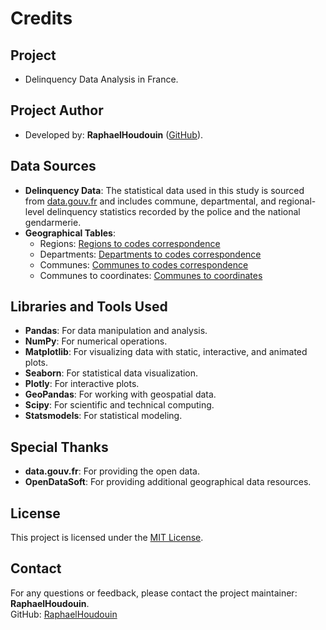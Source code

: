 # Credits

## Project 
- Delinquency Data Analysis in France.
  
## Project Author
- Developed by: **RaphaelHoudouin** ([GitHub](https://github.com/RaphaelHoudouin)).

## Data Sources
- **Delinquency Data**: The statistical data used in this study is sourced from [data.gouv.fr](https://www.data.gouv.fr) and includes commune, departmental, and regional-level delinquency statistics recorded by the police and the national gendarmerie.
- **Geographical Tables**:
  - Regions: [Regions to codes correspondence](https://public.opendatasoft.com/explore/dataset/anciennes-nouvelles-regions/table/?flg=fr-fr)
  - Departments: [Departments to codes correspondence](https://public.opendatasoft.com/explore/dataset/georef-france-departement/export/?disjunctive.reg_name&disjunctive.dep_name&sort=year)
  - Communes: [Communes to codes correspondence](https://www.data.gouv.fr/fr/datasets/code-officiel-geographique-cog/)
  - Communes to coordinates: [Communes to coordinates](https://www.data.gouv.fr/fr/datasets/villes-de-france/#/resources)

## Libraries and Tools Used
- **Pandas**: For data manipulation and analysis.
- **NumPy**: For numerical operations.
- **Matplotlib**: For visualizing data with static, interactive, and animated plots.
- **Seaborn**: For statistical data visualization.
- **Plotly**: For interactive plots.
- **GeoPandas**: For working with geospatial data.
- **Scipy**: For scientific and technical computing.
- **Statsmodels**: For statistical modeling.

## Special Thanks
- **data.gouv.fr**: For providing the open data.
- **OpenDataSoft**: For providing additional geographical data resources.

## License
This project is licensed under the [MIT License](LICENSE).

## Contact

For any questions or feedback, please contact the project maintainer: **RaphaelHoudouin**.  
GitHub: [RaphaelHoudouin](https://github.com/RaphaelHoudouin)

